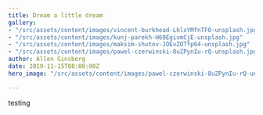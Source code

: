 ```yaml
---
title: Dream a little dream
gallery:
- "/src/assets/content/images/vincent-burkhead-LhlxYMfnTF0-unsplash.jpg"
- "/src/assets/content/images/kunj-parekh-H69EgivmCjE-unsplash.jpg"
- "/src/assets/content/images/maksim-shutov-JOEvZOTfp64-unsplash.jpg"
- "/src/assets/content/images/pawel-czerwinski-8uZPynIu-rQ-unsplash.jpg"
author: Allen Ginsberg
date: 2019-11-15T08:00:00Z
hero_image: "/src/assets/content/images/pawel-czerwinski-8uZPynIu-rQ-unsplash.jpg"

---
```

testing